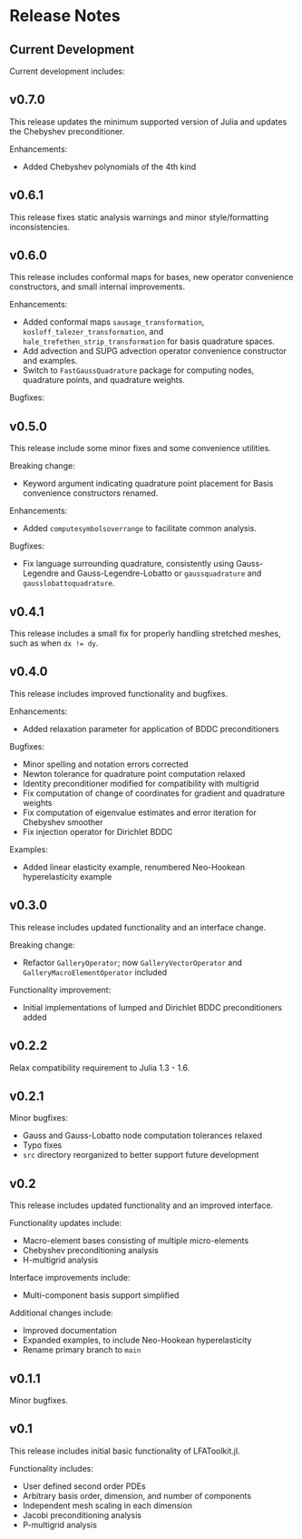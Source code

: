 # Release Notes

## Current Development

Current development includes:

## v0.7.0

This release updates the minimum supported version of Julia and updates the Chebyshev preconditioner.

Enhancements:

* Added Chebyshev polynomials of the 4th kind

## v0.6.1

This release fixes static analysis warnings and minor style/formatting inconsistencies.

## v0.6.0

This release includes conformal maps for bases, new operator convenience constructors, and small internal improvements.

Enhancements:

* Added conformal maps `sausage_transformation`, `kosloff_talezer_transformation`, and `hale_trefethen_strip_transformation` for basis quadrature spaces.
* Add advection and SUPG advection operator convenience constructor and examples.
* Switch to `FastGaussQuadrature` package for computing nodes, quadrature points, and quadrature weights.

Bugfixes:

## v0.5.0

This release include some minor fixes and some convenience utilities.

Breaking change:

* Keyword argument indicating quadrature point placement for Basis convenience constructors renamed.

Enhancements:

* Added `computesymbolsoverrange` to facilitate common analysis.

Bugfixes:

* Fix language surrounding quadrature, consistently using Gauss-Legendre and Gauss-Legendre-Lobatto or `gaussquadrature` and `gausslobattoquadrature`.

## v0.4.1

This release includes a small fix for properly handling stretched meshes, such as when `dx != dy`.

## v0.4.0

This release includes improved functionality and bugfixes.

Enhancements:

* Added relaxation parameter for application of BDDC preconditioners

Bugfixes:

* Minor spelling and notation errors corrected
* Newton tolerance for quadrature point computation relaxed
* Identity preconditioner modified for compatibility with multigrid
* Fix computation of change of coordinates for gradient and quadrature weights
* Fix computation of eigenvalue estimates and error iteration for Chebyshev smoother
* Fix injection operator for Dirichlet BDDC

Examples:

* Added linear elasticity example, renumbered Neo-Hookean hyperelasticity example

## v0.3.0

This release includes updated functionality and an interface change.

Breaking change:

* Refactor `GalleryOperator`; now `GalleryVectorOperator` and `GalleryMacroElementOperator` included

Functionality improvement:

* Initial implementations of lumped and Dirichlet BDDC preconditioners added

## v0.2.2

Relax compatibility requirement to Julia 1.3 - 1.6.

## v0.2.1

Minor bugfixes:

* Gauss and Gauss-Lobatto node computation tolerances relaxed
* Typo fixes
* `src` directory reorganized to better support future development

## v0.2

This release includes updated functionality and an improved interface.

Functionality updates include:

* Macro-element bases consisting of multiple micro-elements
* Chebyshev preconditioning analysis
* H-multigrid analysis

Interface improvements include:

* Multi-component basis support simplified

Additional changes include:

* Improved documentation
* Expanded examples, to include Neo-Hookean hyperelasticity
* Rename primary branch to `main`

## v0.1.1

Minor bugfixes.

## v0.1

This release includes initial basic functionality of LFAToolkit.jl.

Functionality includes:

* User defined second order PDEs
* Arbitrary basis order, dimension, and number of components
* Independent mesh scaling in each dimension
* Jacobi preconditioning analysis
* P-multigrid analysis
